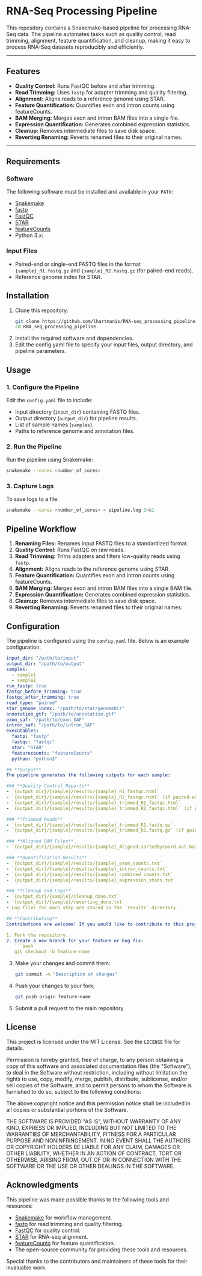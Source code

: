 # RNA-Seq Processing Pipeline

This repository contains a Snakemake-based pipeline for processing RNA-Seq data. The pipeline automates tasks such as quality control, read trimming, alignment, feature quantification, and cleanup, making it easy to process RNA-Seq datasets reproducibly and efficiently.

---

## **Features**
- **Quality Control:** Runs FastQC before and after trimming.
- **Read Trimming:** Uses `fastp` for adapter trimming and quality filtering.
- **Alignment:** Aligns reads to a reference genome using STAR.
- **Feature Quantification:** Quantifies exon and intron counts using featureCounts.
- **BAM Merging:** Merges exon and intron BAM files into a single file.
- **Expression Quantification:** Generates combined expression statistics.
- **Cleanup:** Removes intermediate files to save disk space.
- **Reverting Renaming:** Reverts renamed files to their original names.

---

## **Requirements**
### **Software**
The following software must be installed and available in your `PATH`:
- [Snakemake](https://snakemake.readthedocs.io/)
- [fastp](https://github.com/OpenGene/fastp)
- [FastQC](https://www.bioinformatics.babraham.ac.uk/projects/fastqc/)
- [STAR](https://github.com/alexdobin/STAR)
- [featureCounts](http://subread.sourceforge.net/)
- Python 3.x:

### **Input Files**
- Paired-end or single-end FASTQ files in the format `{sample}_R1.fastq.gz` and `{sample}_R2.fastq.gz` (for paired-end reads).
- Reference genome index for STAR.

## **Installation**
1. Clone this repository:
   ```bash
   git clone https://github.com/lhartmanis/RNA-seq_processing_pipeline.git
   cd RNA_seq_processing_pipeline
2. Install the required software and dependencies.
3. Edit the config.yaml file to specify your input files, output directory, and pipeline parameters.

## **Usage**
### **1. Configure the Pipeline**
Edit the `config.yaml` file to include:
- Input directory (`input_dir`) containing FASTQ files.
- Output directory (`output_dir`) for pipeline results.
- List of sample names (`samples`).
- Paths to reference genome and annotation files.

### **2. Run the Pipeline**
Run the pipeline using Snakemake:
```bash
snakemake --cores <number_of_cores>
```

### **3. Capture Logs**
To save logs to a file:
```bash
snakemake --cores <number_of_cores> > pipeline.log 2>&1
```

## **Pipeline Workflow**
1. **Renaming Files:** Renames input FASTQ files to a standardized format.
2. **Quality Control:** Runs FastQC on raw reads.
3. **Read Trimming:** Trims adapters and filters low-quality reads using `fastp`.
4. **Alignment:** Aligns reads to the reference genome using STAR.
5. **Feature Quantification:** Quantifies exon and intron counts using featureCounts.
6. **BAM Merging:** Merges exon and intron BAM files into a single BAM file.
7. **Expression Quantification:** Generates combined expression statistics.
8. **Cleanup:** Removes intermediate files to save disk space.
9. **Reverting Renaming:** Reverts renamed files to their original names.

## **Configuration**
The pipeline is configured using the `config.yaml` file. Below is an example configuration:

```yaml
input_dir: "/path/to/input"
output_dir: "/path/to/output"
samples:
  - sample1
  - sample2
run_fastp: true
fastqc_before_trimming: true
fastqc_after_trimming: true
read_type: "paired"
star_genome_index: "/path/to/star/genomeDir"
annotation_gtf: "/path/to/annotation.gtf"
exon_saf: "/path/to/exon_SAF"
intron_saf: "/path/to/intron_SAF"
executables:
  fastp: "fastp"
  fastqc: "fastqc"
  star: "STAR"
  featurecounts: "featureCounts"
  python: "python3"

## **Output**
The pipeline generates the following outputs for each sample:

### **Quality Control Reports**
- `{output_dir}/{sample}/results/{sample}_R1_fastqc.html`
- `{output_dir}/{sample}/results/{sample}_R2_fastqc.html` (if paired-end)
- `{output_dir}/{sample}/results/{sample}_trimmed_R1_fastqc.html`
- `{output_dir}/{sample}/results/{sample}_trimmed_R2_fastqc.html` (if paired-end)

### **Trimmed Reads**
- `{output_dir}/{sample}/results/{sample}_trimmed_R1.fastq.gz`
- `{output_dir}/{sample}/results/{sample}_trimmed_R2.fastq.gz` (if paired-end)

### **Aligned BAM Files**
- `{output_dir}/{sample}/results/{sample}_Aligned.sortedByCoord.out.bam`

### **Quantification Results**
- `{output_dir}/{sample}/results/{sample}_exon_counts.txt`
- `{output_dir}/{sample}/results/{sample}_intron_counts.txt`
- `{output_dir}/{sample}/results/{sample}_combined_counts.txt`
- `{output_dir}/{sample}/results/{sample}_expression_stats.txt`

### **Cleanup and Logs**
- `{output_dir}/{sample}/cleanup_done.txt`
- `{output_dir}/{sample}/reverting_done.txt`
- Log files for each step are stored in the `results` directory.

## **Contributing**
Contributions are welcome! If you would like to contribute to this project, please follow these steps:

1. Fork the repository.
2. Create a new branch for your feature or bug fix:
   ```bash
   git checkout -b feature-name
   ````

3. Make your changes and commit them:
    ```bash
    git commit -m "Description of changes"

4. Push your changes to your fork;
    ```bash
    git push origin feature-name
    ````
5. Submit a pull request to the main repository

## **License**
This project is licensed under the MIT License. See the `LICENSE` file for details.

Permission is hereby granted, free of charge, to any person obtaining a copy of this software and associated documentation files (the "Software"), to deal in the Software without restriction, including without limitation the rights to use, copy, modify, merge, publish, distribute, sublicense, and/or sell copies of the Software, and to permit persons to whom the Software is furnished to do so, subject to the following conditions:

The above copyright notice and this permission notice shall be included in all copies or substantial portions of the Software.

THE SOFTWARE IS PROVIDED "AS IS", WITHOUT WARRANTY OF ANY KIND, EXPRESS OR IMPLIED, INCLUDING BUT NOT LIMITED TO THE WARRANTIES OF MERCHANTABILITY, FITNESS FOR A PARTICULAR PURPOSE AND NONINFRINGEMENT. IN NO EVENT SHALL THE AUTHORS OR COPYRIGHT HOLDERS BE LIABLE FOR ANY CLAIM, DAMAGES OR OTHER LIABILITY, WHETHER IN AN ACTION OF CONTRACT, TORT OR OTHERWISE, ARISING FROM, OUT OF OR IN CONNECTION WITH THE SOFTWARE OR THE USE OR OTHER DEALINGS IN THE SOFTWARE.

## **Acknowledgments**
This pipeline was made possible thanks to the following tools and resources:
- [Snakemake](https://snakemake.readthedocs.io/) for workflow management.
- [fastp](https://github.com/OpenGene/fastp) for read trimming and quality filtering.
- [FastQC](https://www.bioinformatics.babraham.ac.uk/projects/fastqc/) for quality control.
- [STAR](https://github.com/alexdobin/STAR) for RNA-seq alignment.
- [featureCounts](http://subread.sourceforge.net/) for feature quantification.
- The open-source community for providing these tools and resources.

Special thanks to the contributors and maintainers of these tools for their invaluable work.
